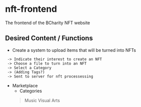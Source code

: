 # nft-frontend
The frontend of the BCharity NFT website

## Desired Content / Functions
- Create a system to upload items that will be turned into NFTs
```
 -> Indicate their interest to create an NFT 
 -> Choose a file to turn into an NFT 
 -> Select a Category 
 -> (Adding Tags?) 
 -> Sent to server for nft processessing
```

- Marketplace
    - Categories
    > Music
    > Visual Arts
